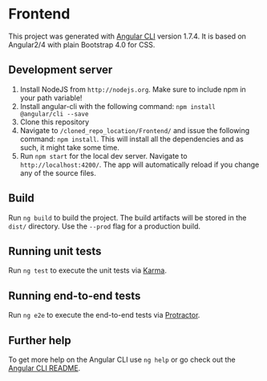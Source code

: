 # Frontend

This project was generated with [Angular CLI](https://github.com/angular/angular-cli) version 1.7.4. It is based on Angular2/4 with plain Bootstrap 4.0 for CSS.

## Development server

1. Install NodeJS from `http://nodejs.org`. Make sure to include npm in your path variable!
2. Install angular-cli with the following command: `npm install @angular/cli --save`
3. Clone this repository
4. Navigate to `/cloned_repo_location/Frontend/` and issue the following command: `npm install`. This will install all the dependencies and as such, it might take some time.
5. Run `npm start` for the local dev server. Navigate to `http://localhost:4200/`. The app will automatically reload if you change any of the source files.

## Build

Run `ng build` to build the project. The build artifacts will be stored in the `dist/` directory. Use the `--prod` flag for a production build.

## Running unit tests

Run `ng test` to execute the unit tests via [Karma](https://karma-runner.github.io).

## Running end-to-end tests

Run `ng e2e` to execute the end-to-end tests via [Protractor](http://www.protractortest.org/).

## Further help

To get more help on the Angular CLI use `ng help` or go check out the [Angular CLI README](https://github.com/angular/angular-cli/blob/master/README.md).
